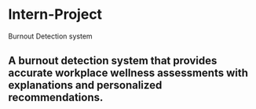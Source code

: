 # Intern-Project
Burnout Detection system
<h2>A burnout detection system that provides accurate workplace wellness assessments with explanations and personalized recommendations.</h2>
